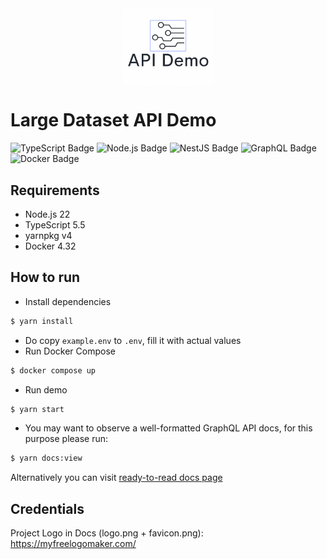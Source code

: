 <div align="center" style="display: flex; flex-direction: column; align-items: center;">
  <img src="https://github.com/ARyaskov/large-dataset-api-demo/blob/main/docs/logo.png?raw=true/raw/main/docs/logo.png" width="144"/>
</div>

# Large Dataset API Demo


![TypeScript Badge](https://img.shields.io/badge/TypeScript-3178C6?logo=typescript&logoColor=fff&style=flat)
![Node.js Badge](https://img.shields.io/badge/Node.js-393?logo=nodedotjs&logoColor=fff&style=flat)
![NestJS Badge](https://img.shields.io/badge/NestJS-E0234E?logo=nestjs&logoColor=fff&style=flat)
![GraphQL Badge](https://img.shields.io/badge/GraphQL-E10098?logo=graphql&logoColor=fff&style=flat)
![Docker Badge](https://img.shields.io/badge/Docker-2496ED?logo=docker&logoColor=fff&style=flat)


## Requirements

* Node.js 22
* TypeScript 5.5
* yarnpkg v4
* Docker 4.32


## How to run

- Install dependencies
```bash
$ yarn install
```
- Do copy `example.env` to `.env`, fill it with actual values
- Run Docker Compose
```bash
$ docker compose up
```
- Run demo
```bash
$ yarn start
```
- You may want to observe a well-formatted GraphQL API docs, for this purpose please run:
```bash
$ yarn docs:view
```

Alternatively you can visit [ready-to-read docs page](https://toivo.tech/large-dataset-api-demo/docs/)

## Credentials

Project Logo in Docs (logo.png + favicon.png): https://myfreelogomaker.com/
